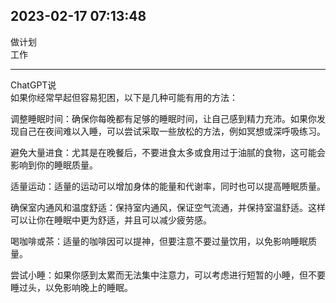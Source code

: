 ##  2023-02-17 07:13:48

做计划  
工作  

---

ChatGPT说  
如果你经常早起但容易犯困，以下是几种可能有用的方法：

调整睡眠时间：确保你每晚都有足够的睡眠时间，让自己感到精力充沛。如果你发现自己在夜间难以入睡，可以尝试采取一些放松的方法，例如冥想或深呼吸练习。

避免大量进食：尤其是在晚餐后，不要进食太多或食用过于油腻的食物，这可能会影响到你的睡眠质量。

适量运动：适量的运动可以增加身体的能量和代谢率，同时也可以提高睡眠质量。

确保室内通风和温度舒适：保持室内通风，保证空气流通，并保持室温舒适。这样可以让你在睡眠中更为舒适，并且可以减少疲劳感。

喝咖啡或茶：适量的咖啡因可以提神，但要注意不要过量饮用，以免影响睡眠质量。

尝试小睡：如果你感到太累而无法集中注意力，可以考虑进行短暂的小睡，但不要睡过头，以免影响晚上的睡眠。
